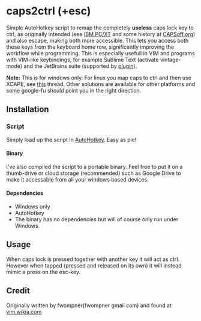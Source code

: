 # caps2ctrl (+esc)
Simple AutoHotkey script to remap the completely **useless** caps lock key to ctrl, as originally intended (see [IBM PC/XT](http://www.pcguide.com/ref/kb/layout/stdXT83-c.html) and some history at [CAPSoff.org](http://capsoff.org/history)) and also escape, making both more accessible. This lets you access both these keys from the keyboard home row, significantly improving the workflow while programming. This is especially usefull in VIM and programs with VIM-like keybindings, for example Sublime Text (activate vintage-mode) and the JetBrains suite (supported by [plugin](https://github.com/JetBrains/ideavim)). 

**Note:** This is for windows only. For linux you map caps to ctrl and then use XCAPE, see [this](https://askubuntu.com/a/228379) thread. Other solutions are available for other platforms and some google-fu should point you in the right direction.

## Installation
### Script
Simply load up the script in [AutoHotkey](http://www.autohotkey.com/). Easy as pie!

#### Binary
I've also compiled the script to a portable binary. Feel free to put it on a thumb-drive or cloud storage (recommended) such as Google Drive to make it accessable from all your windows based devices.

#### Dependencies
* Windows only
* AutoHotkey
* The binary has no dependencies but will of course only run under Windows.

## Usage 
When caps lock is pressed together with another key it will act as ctrl. However when tapped (pressed and released on its own) it will instead mimic a press on the esc-key.

## Credit
Originally written by fwompner(fwompner gmail com) and found at [vim.wikia.com](http://vim.wikia.com/wiki/Map_caps_lock_to_escape_in_Windows)
